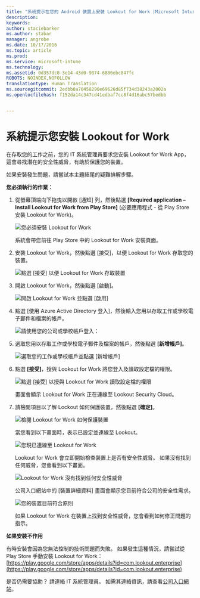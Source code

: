 ```yaml
---
title: "系統提示在您的 Android 裝置上安裝 Lookout for Work |Microsoft Intune"
description: 
keywords: 
author: staciebarker
ms.author: stabar
manager: angrobe
ms.date: 10/17/2016
ms.topic: article
ms.prod: 
ms.service: microsoft-intune
ms.technology: 
ms.assetid: 0d357dc0-3e14-43d0-9874-6886ebc847fc
ROBOTS: NOINDEX,NOFOLLOW
translationtype: Human Translation
ms.sourcegitcommit: 2edbb8a70458290e69626d85f734d38243a2002a
ms.openlocfilehash: f152da14c347cd41edbaf7cc8f4d16abc57bedbb


---
```


# 系統提示您安裝 Lookout for Work

在存取您的工作之前，您的 IT 系統管理員要求您安裝 Lookout for Work App，這會尋找潛在的安全性威脅，有助於保護您的裝置。

如果安裝發生問題，請嘗試本主題結尾的疑難排解步驟。


**您必須執行的作業：**

1.  從螢幕頂端向下拖曳以開啟 [通知] 列，然後點選 **[Required application – Install Lookout for Work from Play Store]** (必要應用程式 - 從 Play Store 安裝 Lookout for Work)。

    ![您必須安裝 Lookout for Work](./media/lookout-required-app-install-android.png)

    系統會帶您前往 Play Store 中的 Lookout for Work 安裝頁面。

2.  安裝 Lookout for Work，然後點選 [接受]，以便 Lookout for Work 存取您的裝置。

    ![點選 [接受] 以便 Lookout for Work 存取裝置](./media/lookout-accept-store-permissions-android.png)

3. 開啟 Lookout for Work，然後點選 [啟動]。

    ![開啟 Lookout for Work 並點選 [啟用]](./media/lookout-activate-button-android.png)

4. 點選 [使用 Azure Active Directory 登入]，然後輸入您用以存取工作或學校電子郵件和檔案的帳戶。

    ![請使用您的公司或學校帳戶登入：](./media/lookout-sign-in-azure-android.png)

5. 選取您用以存取工作或學校電子郵件及檔案的帳戶，然後點選 **[新增帳戶]**。

    ![選取您的工作或學校帳戶並點選 [新增帳戶]](./media/lookout-pick-account-android.png)

6. 點選 **[接受]**，授與 Lookout for Work 將您登入及讀取設定檔的權限。

    ![點選 [接受] 以授與 Lookout for Work 讀取設定檔的權限](./media/lookout-needs-permission-to-view-profile-android.png)

    畫面會顯示 Lookout for Work 正在連線至 Lookout Security Cloud。

7. 請檢閱項目以了解 Lockout 如何保護裝置，然後點選 **[確定]**。

    ![檢閱 Lookout for Work 如何保護裝置](./media/lookout-how-it-protects-your-device-android.png)

    當您看到以下畫面時，表示已設定並連線至 Lookout。

    ![您現已連線至 Lookout for Work](./media/lookout-you-are-now-connected-android.png)

    Lookout for Work 會立即開始檢查裝置上是否有安全性威脅。 如果沒有找到任何威脅，您會看到以下畫面。

    ![Lookout for Work 沒有找到任何安全性威脅](./media/lookout-scan-no-threats-found-android.png)

    公司入口網站中的 [裝置詳細資料] 畫面會顯示您目前符合公司的安全性需求。

    ![您的裝置目前符合原則](./media/lookout-device-now-compliant-android.png)

    如果 Lookout for Work 在裝置上找到安全性威脅，您會看到如何修正問題的指示。

**如果安裝不作用**

有時安裝會因為您無法控制的技術問題而失敗。 如果發生這種情況，請嘗試從 Play Store 手動安裝 Lookout for Work：[https://play.google.com/store/apps/details?id=com.lookout.enterprise](https://play.google.com/store/apps/details?id=com.lookout.enterprise) 

是否仍需要協助？ 請連絡 IT 系統管理員。 如需其連絡資訊，請查看[公司入口網站](http://portal.manage.microsoft.com)。



<!--HONumber=Oct16_HO3-->



